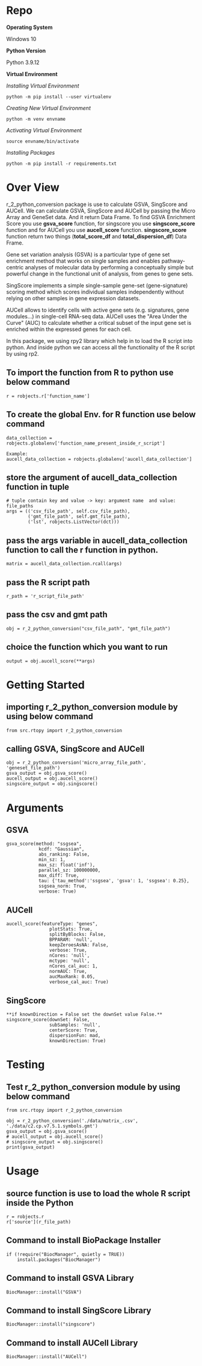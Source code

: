 # Repo

**Operating System**

Windows 10

**Python Version**

Python 3.9.12

**Virtual Environment**

*Installing Virtual Environment*
```console
python -m pip install --user virtualenv
```
*Creating New Virtual Environment*
```console
python -m venv envname
```
*Activating Virtual Environment*
```console
source envname/bin/activate
```
*Installing Packages*
```console
python -m pip install -r requirements.txt
```

# Over View
r_2_python_conversion package is use to calculate GSVA, SingScore and AUCell. We can
calculate GSVA, SingScore and AUCell by passing the Micro Array and GeneSet data.
And it return Data Frame. To find GSVA Enrichment Score you use **gsva_score** function,
for singscore you use **singscore_score** function and for AUCell you use **aucell_score**
function. **singscore_score** function return two things (**total_score_df** and **total_dispersion_df**) Data Frame.

Gene set variation analysis (GSVA) is a particular type of gene set enrichment
method that works on single samples and enables pathway-centric analyses of 
molecular data by performing a conceptually simple but powerful change in the 
functional unit of analysis, from genes to gene sets.

SingScore implements a simple single-sample gene-set (gene-signature) scoring 
method which scores individual samples independently without relying on other 
samples in gene expression datasets.

AUCell allows to identify cells with active gene sets (e.g. signatures, gene 
modules...) in single-cell RNA-seq data. AUCell uses the "Area Under the Curve" 
(AUC) to calculate whether a critical subset of the input gene set is enriched 
within the expressed genes for each cell.

In this package, we using rpy2 library which help in to load the R script into python.
And inside python we can access all the functionality of the R script by using rp2.

## To import the function from R to python use below command
```console
r = robjects.r['function_name']
```

## To create the global Env. for R function use below command
```console
data_collection = robjects.globalenv['function_name_present_inside_r_script']

Example:
aucell_data_collection = robjects.globalenv['aucell_data_collection'] 
```

## store the argument of aucell_data_collection function in tuple 
```console
# tuple contain key and value -> key: argument name  and value: file_paths
args = (('csv_file_path', self.csv_file_path),
        ('gmt_file_path', self.gmt_file_path),
        ('lst', robjects.ListVector(dct)))
```
## pass the args variable in aucell_data_collection function to call the r function in python.
```console
matrix = aucell_data_collection.rcall(args)
```

## pass the R script path
```console
r_path = 'r_script_file_path'
```

## pass the csv and gmt path
```console
obj = r_2_python_conversion("csv_file_path", "gmt_file_path")
```

## choice the function which you want to run
```console
output = obj.aucell_score(**args)
```

# Getting Started

## importing r_2_python_conversion module by using below command

```console
from src.rtopy import r_2_python_conversion
```

## calling GSVA, SingScore and AUCell
```console
obj = r_2_python_conversion('micro_array_file_path', 'geneset_file_path')
gsva_output = obj.gsva_score()
aucell_output = obj.aucell_score()
singscore_output = obj.singscore()
```

# Arguments

## GSVA
```console
gsva_score(method: "ssgsea", 
            kcdf: "Gaussian", 
            abs_ranking: False,
            min_sz: 1,
            max_sz: float('inf'),
            parallel_sz: 100000000,
            max_diff: True,
            tau: {'tau_method':'ssgsea', 'gsva': 1, 'ssgsea': 0.25},
            ssgsea_norm: True,
            verbose: True)
```

## AUCell
```console
aucell_score(featureType: "genes",
                plotStats: True,
                splitByBlocks: False,
                BPPARAM: 'null',
                keepZeroesAsNA: False,
                verbose: True,
                nCores: 'null',
                mctype: 'null',
                nCores_cal_auc: 1,
                normAUC: True,
                aucMaxRank: 0.05,
                verbose_cal_auc: True)
```

## SingScore
```console
**if knownDirection = False set the downSet value False.**
singscore_score(downSet: False,
                subSamples: 'null',
                centerScore: True,
                dispersionFun: mad,
                knownDirection: True)
```

# Testing

## Test r_2_python_conversion module by using below command
```console
from src.rtopy import r_2_python_conversion

obj = r_2_python_conversion('./data/matrix_.csv', './data/c2.cp.v7.5.1.symbols.gmt')
gsva_output = obj.gsva_score()
# aucell_output = obj.aucell_score()
# singscore_output = obj.singscore()
print(gsva_output)
```

# Usage

## source function is use to load the whole R script inside the Python
```console
r = robjects.r
r['source'](r_file_path)
```

## Command to install BioPackage Installer
```console
if (!require("BiocManager", quietly = TRUE))
    install.packages("BiocManager")
```

## Command to install GSVA Library
```console
BiocManager::install("GSVA")
```

## Command to install SingScore Library
```console
BiocManager::install("singscore")
```

## Command to install AUCell Library
```console
BiocManager::install("AUCell")
```
